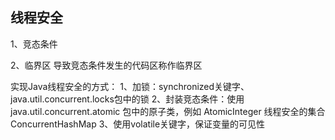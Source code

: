 
## 线程安全

1、竞态条件

2、临界区
    导致竞态条件发生的代码区称作临界区
    
    
    
实现Java线程安全的方式：
    1、加锁：synchronized关键字、java.util.concurrent.locks包中的锁
    2、封装竞态条件：使用java.util.concurrent.atomic 包中的原子类，例如 AtomicInteger
                  线程安全的集合ConcurrentHashMap
    3、使用volatile关键字，保证变量的可见性